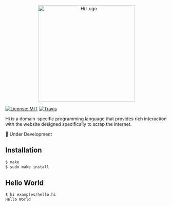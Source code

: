 <p align="center">
    <img
      alt="Hi Logo"
      src="https://github.com/sanket143/Hi/blob/master/logo.png"
      width="300"
    /><br>
</p>

[![License: MIT](https://img.shields.io/badge/License-MIT-yellow.svg)](https://opensource.org/licenses/MIT)
[![Travis](https://img.shields.io/travis/sanket143/hi/master.svg?label=Travis%20CI)](https://travis-ci.org/sanket143/Hi)

Hi is a domain-specific programming language that provides rich interaction with the website
designed specifically to scrap the internet.

:construction: Under Development

## Installation
```sh
$ make
$ sudo make install
```

## Hello World
```sh
$ hi examples/hello.hi
Hello World
```
